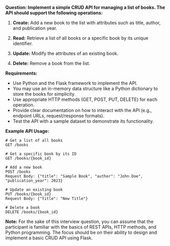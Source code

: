 **Question: Implement a simple CRUD API for managing a list of books. The API should support the following operations:**

1. **Create:** Add a new book to the list with attributes such as title, author, and publication year.

2. **Read:** Retrieve a list of all books or a specific book by its unique identifier.

3. **Update:** Modify the attributes of an existing book.

4. **Delete:** Remove a book from the list.

**Requirements:**

- Use Python and the Flask framework to implement the API.
- You may use an in-memory data structure like a Python dictionary to store the books for simplicity.
- Use appropriate HTTP methods (GET, POST, PUT, DELETE) for each operation.
- Provide clear documentation on how to interact with the API (e.g., endpoint URLs, request/response formats).
- Test the API with a sample dataset to demonstrate its functionality.

**Example API Usage:**

```
# Get a list of all books
GET /books

# Get a specific book by its ID
GET /books/{book_id}

# Add a new book
POST /books
Request Body: {"title": "Sample Book", "author": "John Doe", "publication_year": 2023}

# Update an existing book
PUT /books/{book_id}
Request Body: {"title": "New Title"}

# Delete a book
DELETE /books/{book_id}
```

**Note:** For the sake of this interview question, you can assume that the participant is familiar with the basics of REST APIs, HTTP methods, and Python programming. The focus should be on their ability to design and implement a basic CRUD API using Flask.